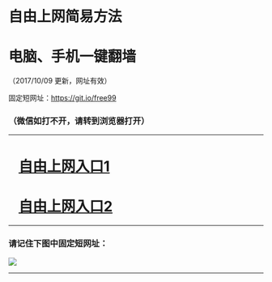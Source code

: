 ﻿# 自由上网简易方法

# 电脑、手机一键翻墙

（2017/10/09 更新，网址有效）

固定短网址：https://git.io/free99

### （微信如打不开，请转到浏览器打开）


***





# &nbsp;&nbsp; <a href="http://ft1980432705.fwq-tz-1001.info/fwqtz01.html?t=100900129419 " target="_blank">自由上网入口1</a>
# &nbsp;&nbsp; <a href="http://ft1847019681.fwq-tz-1002.info/fwqtz02.html?t=100900126416 " target="_blank">自由上网入口2</a>
***

### 请记住下图中固定短网址：

<img src="https://s3-us-west-2.amazonaws.com/fwq-1001/yjfq-20170905okok.png" /> 


***

